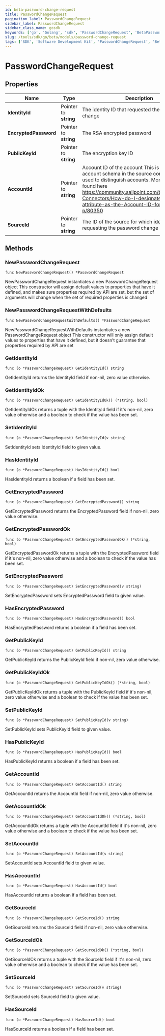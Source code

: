 ```yaml
---
id: beta-password-change-request
title: PasswordChangeRequest
pagination_label: PasswordChangeRequest
sidebar_label: PasswordChangeRequest
sidebar_class_name: gosdk
keywords: ['go', 'Golang', 'sdk', 'PasswordChangeRequest', 'BetaPasswordChangeRequest'] 
slug: /tools/sdk/go/beta/models/password-change-request
tags: ['SDK', 'Software Development Kit', 'PasswordChangeRequest', 'BetaPasswordChangeRequest']
---
```


# PasswordChangeRequest

## Properties

Name | Type | Description | Notes
------------ | ------------- | ------------- | -------------
**IdentityId** | Pointer to **string** | The identity ID that requested the password change | [optional] 
**EncryptedPassword** | Pointer to **string** | The RSA encrypted password | [optional] 
**PublicKeyId** | Pointer to **string** | The encryption key ID | [optional] 
**AccountId** | Pointer to **string** | Account ID of the account This is specified per account schema in the source configuration. It is used to distinguish accounts. More info can be found here https://community.sailpoint.com/t5/IdentityNow-Connectors/How-do-I-designate-an-account-attribute-as-the-Account-ID-for-a/ta-p/80350 | [optional] 
**SourceId** | Pointer to **string** | The ID of the source for which identity is requesting the password change | [optional] 

## Methods

### NewPasswordChangeRequest

`func NewPasswordChangeRequest() *PasswordChangeRequest`

NewPasswordChangeRequest instantiates a new PasswordChangeRequest object
This constructor will assign default values to properties that have it defined,
and makes sure properties required by API are set, but the set of arguments
will change when the set of required properties is changed

### NewPasswordChangeRequestWithDefaults

`func NewPasswordChangeRequestWithDefaults() *PasswordChangeRequest`

NewPasswordChangeRequestWithDefaults instantiates a new PasswordChangeRequest object
This constructor will only assign default values to properties that have it defined,
but it doesn't guarantee that properties required by API are set

### GetIdentityId

`func (o *PasswordChangeRequest) GetIdentityId() string`

GetIdentityId returns the IdentityId field if non-nil, zero value otherwise.

### GetIdentityIdOk

`func (o *PasswordChangeRequest) GetIdentityIdOk() (*string, bool)`

GetIdentityIdOk returns a tuple with the IdentityId field if it's non-nil, zero value otherwise
and a boolean to check if the value has been set.

### SetIdentityId

`func (o *PasswordChangeRequest) SetIdentityId(v string)`

SetIdentityId sets IdentityId field to given value.

### HasIdentityId

`func (o *PasswordChangeRequest) HasIdentityId() bool`

HasIdentityId returns a boolean if a field has been set.

### GetEncryptedPassword

`func (o *PasswordChangeRequest) GetEncryptedPassword() string`

GetEncryptedPassword returns the EncryptedPassword field if non-nil, zero value otherwise.

### GetEncryptedPasswordOk

`func (o *PasswordChangeRequest) GetEncryptedPasswordOk() (*string, bool)`

GetEncryptedPasswordOk returns a tuple with the EncryptedPassword field if it's non-nil, zero value otherwise
and a boolean to check if the value has been set.

### SetEncryptedPassword

`func (o *PasswordChangeRequest) SetEncryptedPassword(v string)`

SetEncryptedPassword sets EncryptedPassword field to given value.

### HasEncryptedPassword

`func (o *PasswordChangeRequest) HasEncryptedPassword() bool`

HasEncryptedPassword returns a boolean if a field has been set.

### GetPublicKeyId

`func (o *PasswordChangeRequest) GetPublicKeyId() string`

GetPublicKeyId returns the PublicKeyId field if non-nil, zero value otherwise.

### GetPublicKeyIdOk

`func (o *PasswordChangeRequest) GetPublicKeyIdOk() (*string, bool)`

GetPublicKeyIdOk returns a tuple with the PublicKeyId field if it's non-nil, zero value otherwise
and a boolean to check if the value has been set.

### SetPublicKeyId

`func (o *PasswordChangeRequest) SetPublicKeyId(v string)`

SetPublicKeyId sets PublicKeyId field to given value.

### HasPublicKeyId

`func (o *PasswordChangeRequest) HasPublicKeyId() bool`

HasPublicKeyId returns a boolean if a field has been set.

### GetAccountId

`func (o *PasswordChangeRequest) GetAccountId() string`

GetAccountId returns the AccountId field if non-nil, zero value otherwise.

### GetAccountIdOk

`func (o *PasswordChangeRequest) GetAccountIdOk() (*string, bool)`

GetAccountIdOk returns a tuple with the AccountId field if it's non-nil, zero value otherwise
and a boolean to check if the value has been set.

### SetAccountId

`func (o *PasswordChangeRequest) SetAccountId(v string)`

SetAccountId sets AccountId field to given value.

### HasAccountId

`func (o *PasswordChangeRequest) HasAccountId() bool`

HasAccountId returns a boolean if a field has been set.

### GetSourceId

`func (o *PasswordChangeRequest) GetSourceId() string`

GetSourceId returns the SourceId field if non-nil, zero value otherwise.

### GetSourceIdOk

`func (o *PasswordChangeRequest) GetSourceIdOk() (*string, bool)`

GetSourceIdOk returns a tuple with the SourceId field if it's non-nil, zero value otherwise
and a boolean to check if the value has been set.

### SetSourceId

`func (o *PasswordChangeRequest) SetSourceId(v string)`

SetSourceId sets SourceId field to given value.

### HasSourceId

`func (o *PasswordChangeRequest) HasSourceId() bool`

HasSourceId returns a boolean if a field has been set.


